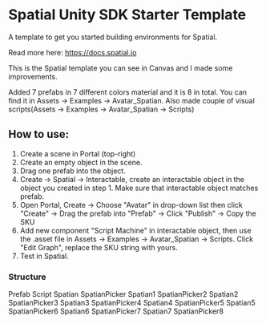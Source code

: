 # Spatial Unity SDK Starter Template

A template to get you started building environments for Spatial.

Read more here: https://docs.spatial.io


This is the Spatial template you can see in Canvas and I made some improvements.

Added 7 prefabs in 7 different colors material and it is 8 in total. You can find it in Assets -> Examples -> Avatar_Spatian.
Also made couple of visual scripts(Assets -> Examples -> Avatar_Spatian -> Scripts)

## How to use:
1. Create a scene in Portal (top-right)
2. Create an empty object in the scene.
3. Drag one prefab into the object.
4. Create -> Spatial -> Interactable, create an interactable object in the object you created in step 1. Make sure that interactable object matches prefab.
5. Open Portal, Create -> Choose "Avatar" in drop-down list then click "Create" -> Drag the prefab into "Prefab" -> Click "Publish" -> Copy the SKU
6. Add new component "Script Machine" in interactable object, then use the .asset file in Assets -> Examples -> Avatar_Spatian -> Scripts. Click "Edit Graph", replace the SKU string with yours.
7. Test in Spatial.

### Structure
Prefab        Script
Spatian       SpatianPicker
Spatian1      SpatianPicker2
Spatian2      SpatianPicker3
Spatian3      SpatianPicker4
Spatian4      SpatianPicker5
Spatian5      SpatianPicker6
Spatian6      SpatianPicker7
Spatian7      SpatianPicker8
